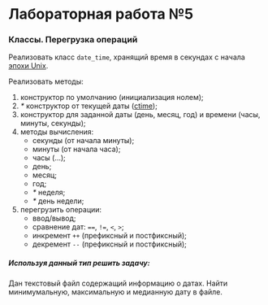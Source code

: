 ﻿# Лабораторная работа №5
### Классы. Перегрузка операций
Реализовать класс `date_time`, хранящий время в секундах с начала [эпохи Unix](https://ru.wikipedia.org/wiki/Unix-%D0%B2%D1%80%D0%B5%D0%BC%D1%8F).

Реализовать методы:
1. конструктор по умолчанию (инициализация нолем);
2. _*_ конструктор от текущей даты ([ctime](http://www.cplusplus.com/reference/ctime/time/));
3. конструктор для заданной даты (день, месяц, год) и времени (часы, минуты, секунды);
4. методы вычисления:
   * секунды (от начала минуты);
   * минуты (от начала часа);
   * часы (...);
   * день;
   * месяц;
   * год;
   * _*_ неделя;
   * _*_ день недели;
5. перегрузить операции:
   * ввод/вывод;
   * сравнение дат: `==`, `!=`, `<`, `>`; 
   * инкремент `++` (префиксный и постфиксный);
   * декремент `--` (префиксный и постфиксный);

##### Используя данный тип решить задачу:
Дан текстовый файл содержащий информацию о датах. Найти минимумальную, максимальную и медианную дату в файле.
